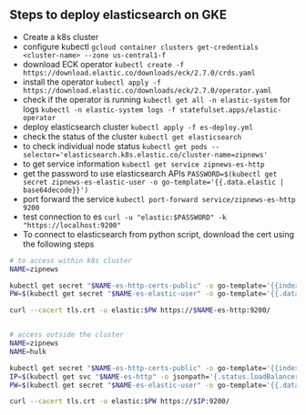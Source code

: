 ## Steps to deploy elasticsearch on GKE

- Create a k8s cluster 
- configure kubectl ```gcloud container clusters get-credentials <cluster-name> --zone us-central1-f```
- download ECK operator ```kubectl create -f https://download.elastic.co/downloads/eck/2.7.0/crds.yaml```
- install the operator ```kubectl apply -f https://download.elastic.co/downloads/eck/2.7.0/operator.yaml```
- check if the operator is running ```kubectl get all -n elastic-system``` for logs ```kubectl -n elastic-system logs -f statefulset.apps/elastic-operator```
- deploy elasticsearch cluster ```kubectl apply -f es-deploy.yml```
- check the status of the cluster ```kubectl get elasticsearch```
- to check individual node status ```kubectl get pods --selector='elasticsearch.k8s.elastic.co/cluster-name=zipnews'```
- to get service information ```kubectl get service zipnews-es-http```
- get the password to use elasticsearch APIs ```PASSWORD=$(kubectl get secret zipnews-es-elastic-user -o go-template='{{.data.elastic | base64decode}}')```
- port forward the service ```kubectl port-forward service/zipnews-es-http 9200```
- test connection to es ```curl -u "elastic:$PASSWORD" -k "https://localhost:9200"``` 
- To connect to elasticsearch from python script, download the cert using the following steps 
```sh
# to access within k8s cluster 
NAME=zipnews

kubectl get secret "$NAME-es-http-certs-public" -o go-template='{{index .data "tls.crt" | base64decode }}' > tls.crt
PW=$(kubectl get secret "$NAME-es-elastic-user" -o go-template='{{.data.elastic | base64decode }}')

curl --cacert tls.crt -u elastic:$PW https://$NAME-es-http:9200/


# access outside the cluster 
NAME=zipnews
NAME=hulk

kubectl get secret "$NAME-es-http-certs-public" -o go-template='{{index .data "tls.crt" | base64decode }}' > tls.crt
IP=$(kubectl get svc "$NAME-es-http" -o jsonpath='{.status.loadBalancer.ingress[].ip}')
PW=$(kubectl get secret "$NAME-es-elastic-user" -o go-template='{{.data.elastic | base64decode }}')

curl --cacert tls.crt -u elastic:$PW https://$IP:9200/
```